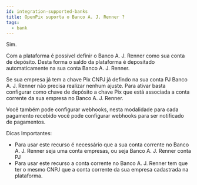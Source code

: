 ```yaml
---
id: integration-supported-banks
title: OpenPix suporta o Banco A. J. Renner ?
tags:
  - bank
---
```


Sim.

Com a plataforma é possível definir o Banco A. J. Renner como sua conta de depósito. Desta forma o saldo da plataforma é depositado automaticamente na sua conta Banco A. J. Renner.

Se sua empresa já tem a chave Pix CNPJ já defindo na sua conta PJ Banco A. J. Renner não precisa realizar nenhum ajuste. Para ativar basta configurar como chave de depósito a chave Pix que está associada a conta corrente da sua empresa no Banco A. J. Renner.

Você também pode configurar webhooks, nesta modalidade para cada pagamento recebido você pode configurar webhooks para ser notificado de pagamentos.

Dicas Importantes:

- Para usar este recurso é necessário que a sua conta corrente no Banco A. J. Renner seja uma conta empresas, ou seja Banco A. J. Renner conta PJ
- Para usar este recurso a conta corrente no Banco A. J. Renner tem que ter o mesmo CNPJ que a conta corrente da sua empresa cadastrada na plataforma.
